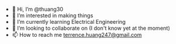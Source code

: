 - 👋 Hi, I’m @thuang30
- 👀 I’m interested in making things
- 🌱 I’m currently learning Electrical Engineering 
- 💞️ I’m looking to collaborate on (I don't know yet at the moment)
- 📫 How to reach me terrence.huang247@gmail.com

<!---
thuang30/thuang30 is a ✨ special ✨ repository because its `README.md` (this file) appears on your GitHub profile.
You can click the Preview link to take a look at your changes.
--->
